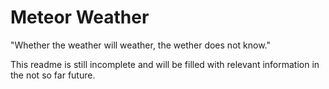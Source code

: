 # Meteor Weather

"Whether the weather will weather, the wether does not know."

This readme is still incomplete and will be filled with relevant information
in the not so far future.
